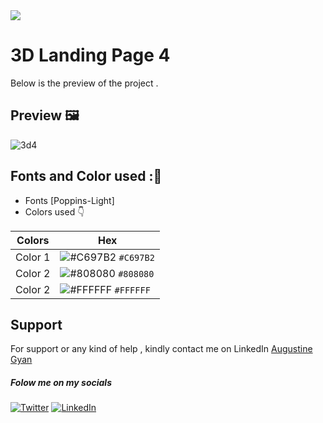 <img src="https://img.shields.io/badge/Landing%20Pages-Beginner%20Friendly-blue">

# 3D Landing Page 4
Below is the preview of the project .


## Preview :framed_picture:


![3d4](https://user-images.githubusercontent.com/43218009/178624898-48075461-4522-427b-9594-0c63142a50c0.PNG)


## Fonts and Color used ::art:
- Fonts [Poppins-Light]
- Colors used :point_down:



| Colors             | Hex                                                                |
| ----------------- | ------------------------------------------------------------------ |
|  Color 1| ![#C697B2](https://via.placeholder.com/10/C697B2/C697B2.png) `#C697B2` |
|  Color 2| ![#808080](https://via.placeholder.com/10/808080/808080.png) `#808080` |
|  Color 2| ![#FFFFFF](https://via.placeholder.com/10/FFFFFF/FFFFFF.png) `#FFFFFF` |



## Support

For support or any kind of help , kindly contact me on LinkedIn [Augustine Gyan](https://www.linkedin.com/in/augustinegyan/) 

##### Folow me on my socials
<a href="https://www.twitter.com/AugustineGyan7" target="_blank"><img src="https://img.shields.io/badge/Twitter-%230077B5.svg?&style=flat-square&logo=twitter&logoColor=white" alt="Twitter"></a>
<a href="https://www.linkedin.com/in/augustinegyan/" target="_blank"><img src="https://img.shields.io/badge/LinkedIn-%230077B5.svg?&style=flat-square&logo=linkedin&logoColor=white" alt="LinkedIn"></a>

